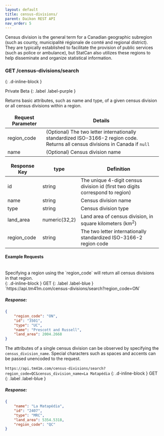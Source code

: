```yaml
---
layout: default
title: census-divisions/
parent: Daikon REST API
nav_order: 5
---
```


Census division is the general term for a Canadian geographic subregion (such as county, municipalité régionale de comté and regional district). They are typically established to facilitate the provision of public services (such as police or ambulance), but StatCan also utilizes these regions to help disseminate and organize statistical information.

<style>
td, th {
   border: none!important;
}
</style>

### GET /census-divisions/search ###
{: .d-inline-block }

Private Beta
{: .label .label-purple }

Returns basic attributes, such as name and type, of a given census division or all census divisions within a region. 

| Request Parameter      | Details |
| ----------- | ----------- |
| region_code      | (Optional) The two letter internationally standardized ISO-3166-2 region code. Returns all census divisions in Canada if `null`|
| name | (Optional) Census division name| 


| Response Key      | type | Definition |
| ----------- | ----------- |----------- |
| id      | string | The unique 4-digit census division id (first two digits correspond to region) |
| name      | string | Census division name |
| type      | string | Census division type |
| land_area     | numeric(32,2) | Land area of census division, in square kilometers (km<sup>2</sup>) |
| region_code   | string | The two letter internationally standardized ISO-3166-2 region code |

#### Example Requests ####
<br>
Specifying a region using the `region_code` will return all census divisions in that region.<br>
{: .d-inline-block }
GET
{: .label .label-blue }
`https://api.tm41m.com/census-divisions/search?region_code=ON`


##### Response: #####

```json
{
    "region_code": "ON",
    "id": "3501",
    "type": "UC",
    "name": "Prescott and Russell",
    "land_area": 2004.2668
}
```
The attributes of a single census division can be observed by specifying the `census_division_name`. Special characters such as spaces and accents can be passed unencoded to the request.<br><br>
`https://api.tm41m.com/census-divisions/search?region_code=QC&census_division_name=La Matapédia`
{: .d-inline-block }
GET
{: .label .label-blue }

##### Response: #####

```json
{
    "name": "La Matapédia",
    "id": "2407",
    "type": "MRC",
    "land_area": 5354.5318,
    "region_code": "QC"
}
```